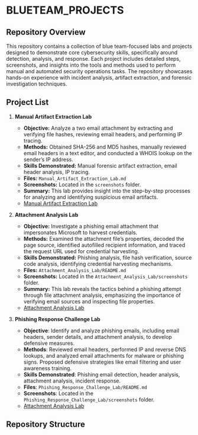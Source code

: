 # BLUETEAM_PROJECTS

## Repository Overview
This repository contains a collection of blue team-focused labs and projects designed to demonstrate core cybersecurity skills, specifically around detection, analysis, and response. Each project includes detailed steps, screenshots, and insights into the tools and methods used to perform manual and automated security operations tasks. The repository showcases hands-on experience with incident analysis, artifact extraction, and forensic investigation techniques.

## Project List

1. **Manual Artifact Extraction Lab**
   - **Objective:** Analyze a two email attachment by extracting and verifying file hashes, reviewing email headers, and performing IP tracing.
   - **Methods:** Obtained SHA-256 and MD5 hashes, manually reviewed email headers in a text editor, and conducted a WHOIS lookup on the sender’s IP address.
   - **Skills Demonstrated:** Manual forensic artifact extraction, email header analysis, IP tracing.
   - **Files:** `Manual_Artifact_Extraction_Lab.md`  
   - **Screenshots:** Located in the `screenshots` folder.
   - **Summary:** This lab provides insight into the step-by-step processes for analyzing and identifying suspicious email artifacts.
   - [Manual Artifact Extraction Lab](Manual_Artifact_Extraction_Lab)

2. **Attachment Analysis Lab**
   - **Objective:** Investigate a phishing email attachment that impersonates Microsoft to harvest credentials.
   - **Methods:** Examined the attachment file’s properties, decoded the page source, identified autofilled recipient information, and traced the request URL used for credential harvesting.
   - **Skills Demonstrated:** Phishing analysis, file hash verification, source code analysis, identifying credential harvesting mechanisms.
   - **Files:** `Attachment_Analysis_Lab/README.md`  
   - **Screenshots:** Located in the `Attachment_Analysis_Lab/screenshots` folder.
   - **Summary:** This lab reveals the tactics behind a phishing attempt through file attachment analysis, emphasizing the importance of verifying email sources and inspecting file properties.
   - [Attachment Analysis Lab](Attachment_Analysis_lab/README.md)

3. **Phishing Response Challenge Lab**
   - **Objective**: Identify and analyze phishing emails, including email headers, sender details, and attachment analysis, to develop defensive measures.
   - **Methods**: Reviewed email headers, performed IP and reverse DNS lookups, and analyzed email attachments for malware or phishing signs. Proposed defensive strategies like email filtering and user awareness training.
   - **Skills Demonstrated**: Phishing email detection, header analysis, attachment analysis, incident response.
   - **Files**: `Phishing_Response_Challenge_Lab/README.md`
   - **Screenshots**: Located in the `Phishing_Response_Challenge_Lab/screenshots` folder.
   - [Attachment Analysis Lab](Attachment_Analysis_lab/README.md)

## Repository Structure
